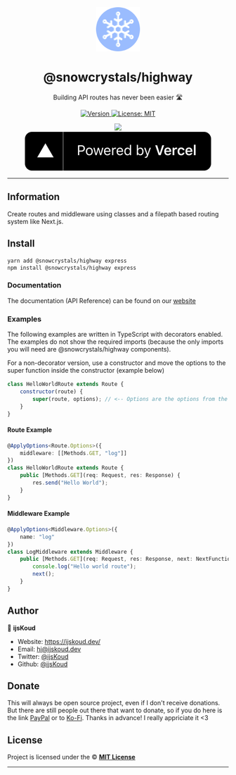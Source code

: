 <div align="center">
    <img src="https://raw.githubusercontent.com/snowcrystals/.github/main/logo.png" width="100px" />
    <h1>@snowcrystals/highway</h1>
  
  <p>Building API routes has never been easier 🛣️</p>
  
  <p align="center">
    <a href="/">
        <img alt="Version" src="https://img.shields.io/badge/version-0.0.1-blue.svg" />
    </a>
    <a href="/LICENSE" target="_blank">
      <img alt="License: MIT" src="https://img.shields.io/badge/License-MIT-yellow.svg" />
    </a>
  </p>
</div>


<div align="center">
   <a href="https://ijskoud.dev/discord" target="_blank">
    <img src="https://ijskoud.dev/discord/banner" />
  </a>
  <br />
   <a href="https://vercel.com/?utm_source=snowcrystals&utm_campaign=oss" target="_blank">
    <img src="https://raw.githubusercontent.com/snowcrystals/.github/main/vercel.svg">
  </a>
</div>

---

## Information

Create routes and middleware using classes and a filepath based routing system like Next.js.

## Install

```
yarn add @snowcrystals/highway express
npm install @snowcrystals/highway express
```

### Documentation

The documentation (API Reference) can be found on our [website](https://snowcrystals.dev/docs/highway)

### Examples

The following examples are written in TypeScript with decorators enabled. The examples do not show the required imports (because the only imports you will need are @snowcrystals/highway components).

For a non-decorator version, use a constructor and move the options to the super function inside the constructor (example below)

```js
class HelloWorldRoute extends Route {
	constructor(route) {
		super(route, options); // <-- Options are the options from the decorator, they are all optional
	}
}
```

#### Route Example

```ts
@ApplyOptions<Route.Options>({
	middleware: [[Methods.GET, "log"]]
})
class HelloWorldRoute extends Route {
	public [Methods.GET](req: Request, res: Response) {
		res.send("Hello World");
	}
}
```

#### Middleware Example

```ts
@ApplyOptions<Middleware.Options>({
	name: "log"
})
class LogMiddleware extends Middleware {
	public [Methods.GET](req: Request, res: Response, next: NextFunction) {
		console.log("Hello world route");
		next();
	}
}
```


## Author

👤 **ijsKoud**

-   Website: https://ijskoud.dev/
-   Email: <hi@ijskoud.dev>
-   Twitter: [@ijsKoud](https://ijskoud.dev/twitter)
-   Github: [@ijsKoud](https://github.com/ijsKoud)

## Donate

This will always be open source project, even if I don't receive donations. But there are still people out there that want to donate, so if you do here is the link [PayPal](https://ijskoud.dev/paypal) or to [Ko-Fi](https://ijskoud.dev/kofi). Thanks in advance! I really appriciate it <3

## License

Project is licensed under the © [**MIT License**](/LICENSE)

---
